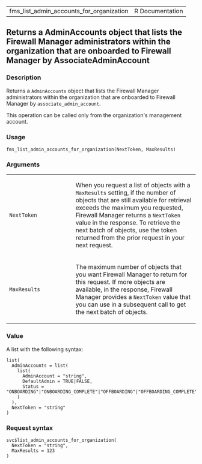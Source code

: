 <table style="width: 100%;">
<tbody>
<tr class="odd">
<td>fms_list_admin_accounts_for_organization</td>
<td style="text-align: right;">R Documentation</td>
</tr>
</tbody>
</table>

## Returns a AdminAccounts object that lists the Firewall Manager administrators within the organization that are onboarded to Firewall Manager by AssociateAdminAccount

### Description

Returns a `AdminAccounts` object that lists the Firewall Manager
administrators within the organization that are onboarded to Firewall
Manager by `associate_admin_account`.

This operation can be called only from the organization's management
account.

### Usage

    fms_list_admin_accounts_for_organization(NextToken, MaxResults)

### Arguments

<table>
<colgroup>
<col style="width: 35%" />
<col style="width: 65%" />
</colgroup>
<tbody>
<tr class="odd">
<td><code
id="fms_list_admin_accounts_for_organization_:_NextToken">NextToken</code></td>
<td><p>When you request a list of objects with a <code>MaxResults</code>
setting, if the number of objects that are still available for retrieval
exceeds the maximum you requested, Firewall Manager returns a
<code>NextToken</code> value in the response. To retrieve the next batch
of objects, use the token returned from the prior request in your next
request.</p></td>
</tr>
<tr class="even">
<td><code
id="fms_list_admin_accounts_for_organization_:_MaxResults">MaxResults</code></td>
<td><p>The maximum number of objects that you want Firewall Manager to
return for this request. If more objects are available, in the response,
Firewall Manager provides a <code>NextToken</code> value that you can
use in a subsequent call to get the next batch of objects.</p></td>
</tr>
</tbody>
</table>

### Value

A list with the following syntax:

    list(
      AdminAccounts = list(
        list(
          AdminAccount = "string",
          DefaultAdmin = TRUE|FALSE,
          Status = "ONBOARDING"|"ONBOARDING_COMPLETE"|"OFFBOARDING"|"OFFBOARDING_COMPLETE"
        )
      ),
      NextToken = "string"
    )

### Request syntax

    svc$list_admin_accounts_for_organization(
      NextToken = "string",
      MaxResults = 123
    )
